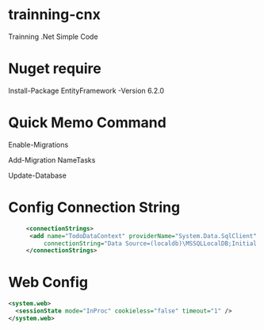 # trainning-cnx
Trainning .Net Simple Code

# Nuget require
Install-Package EntityFramework -Version 6.2.0

# Quick Memo Command
Enable-Migrations

Add-Migration NameTasks

Update-Database

# Config Connection String

```xml
     <connectionStrings>
      <add name="TodoDataContext" providerName="System.Data.SqlClient"    
          connectionString="Data Source=(localdb)\MSSQLLocalDB;Initial Catalog=TodoAppData;Integrated Security=True;"/>
     </connectionStrings>
```
# Web Config


```xml
<system.web> 
  <sessionState mode="InProc" cookieless="false" timeout="1" /> 
</system.web>  
```
